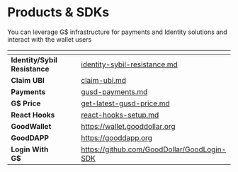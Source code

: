 # Products & SDKs

You can leverage G$ infrastructure for payments and Identity solutions and interact with the wallet users

<table data-view="cards"><thead><tr><th></th><th></th><th></th><th data-hidden data-card-target data-type="content-ref"></th></tr></thead><tbody><tr><td><strong>Identity/Sybil Resistance</strong></td><td></td><td></td><td><a href="identity-sybil-resistance.md">identity-sybil-resistance.md</a></td></tr><tr><td><strong>Claim UBI</strong></td><td></td><td></td><td><a href="claim-ubi.md">claim-ubi.md</a></td></tr><tr><td><strong>Payments</strong></td><td></td><td></td><td><a href="gusd-payments.md">gusd-payments.md</a></td></tr><tr><td><strong>G$ Price</strong></td><td></td><td></td><td><a href="get-latest-gusd-price.md">get-latest-gusd-price.md</a></td></tr><tr><td><strong>React Hooks</strong></td><td></td><td></td><td><a href="react-hooks-setup.md">react-hooks-setup.md</a></td></tr><tr><td><strong>GoodWallet</strong></td><td></td><td></td><td><a href="https://wallet.gooddollar.org">https://wallet.gooddollar.org</a></td></tr><tr><td><strong>GoodDAPP</strong></td><td></td><td></td><td><a href="https://gooddapp.org">https://gooddapp.org</a></td></tr><tr><td><strong>Login With G$</strong></td><td></td><td></td><td><a href="https://github.com/GoodDollar/GoodLogin-SDK">https://github.com/GoodDollar/GoodLogin-SDK</a></td></tr></tbody></table>
